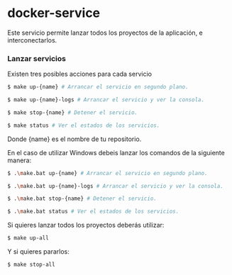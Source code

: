 # docker-service
Este servicio permite lanzar todos los proyectos de la aplicación, e
interconectarlos.

### Lanzar servicios

Existen tres posibles acciones para cada servicio

```sh
$ make up-{name} # Arrancar el servicio en segundo plano.
```
```sh
$ make up-{name}-logs # Arrancar el servicio y ver la consola.
```
```sh
$ make stop-{name} # Detener el servicio.
```
```sh
$ make status # Ver el estados de los servicios.
```

Donde {name} es el nombre de tu repositorio.

En el caso de utilizar Windows debeis lanzar los comandos de la siguiente manera:

```sh
$ .\make.bat up-{name} # Arrancar el servicio en segundo plano.
```
```sh
$ .\make.bat up-{name}-logs # Arrancar el servicio y ver la consola.
```
```sh
$ .\make.bat stop-{name} # Detener el servicio.
```
```sh
$ .\make.bat status # Ver el estados de los servicios.
```

Si quieres lanzar todos los proyectos deberás utilizar:

```sh
$ make up-all
```

Y si quieres pararlos:
```sh
$ make stop-all
```
